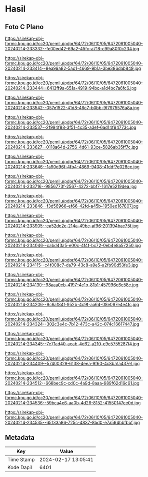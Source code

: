 # Hasil

## Foto C Plano

https://sirekap-obj-formc.kpu.go.id/cc20/pemilu/pdpr/64/72/06/10/05/6472061005040-20240214-233332--fe00ed42-69a2-45fc-a718-c99a80f0c234.jpg

https://sirekap-obj-formc.kpu.go.id/cc20/pemilu/pdpr/64/72/06/10/05/6472061005040-20240214-233414--8ea99a82-5ad1-4669-9b1a-3be386dab849.jpg

https://sirekap-obj-formc.kpu.go.id/cc20/pemilu/pdpr/64/72/06/10/05/6472061005040-20240214-233444--6413ff9a-651a-4919-94bc-a1d4bc7a6fc6.jpg

https://sirekap-obj-formc.kpu.go.id/cc20/pemilu/pdpr/64/72/06/10/05/6472061005040-20240214-233542--057e1522-41d8-46c7-b0bb-9f7975576a8a.jpg

https://sirekap-obj-formc.kpu.go.id/cc20/pemilu/pdpr/64/72/06/10/05/6472061005040-20240214-233537--2f994f88-3f51-4c35-a3ef-6ad14f94773c.jpg

https://sirekap-obj-formc.kpu.go.id/cc20/pemilu/pdpr/64/72/06/10/05/6472061005040-20240214-233627--0118a64d-2756-4d61-93ce-5826ab35ff7c.jpg

https://sirekap-obj-formc.kpu.go.id/cc20/pemilu/pdpr/64/72/06/10/05/6472061005040-20240214-233646--1a90d96f-4fb4-4869-9408-41ddf7e028cc.jpg

https://sirekap-obj-formc.kpu.go.id/cc20/pemilu/pdpr/64/72/06/10/05/6472061005040-20240214-233716--9856773f-2567-4272-bbf7-1617e5219dea.jpg

https://sirekap-obj-formc.kpu.go.id/cc20/pemilu/pdpr/64/72/06/10/05/6472061005040-20240214-233846--f3d56966-ef66-42fd-a45b-1950ed167807.jpg

https://sirekap-obj-formc.kpu.go.id/cc20/pemilu/pdpr/64/72/06/10/05/6472061005040-20240214-233905--ca52dc2e-214a-49bc-af96-201394bac75f.jpg

https://sirekap-obj-formc.kpu.go.id/cc20/pemilu/pdpr/64/72/06/10/05/6472061005040-20240214-234046--cabd43a5-e00c-4f4f-bc72-0eb4e8a57250.jpg

https://sirekap-obj-formc.kpu.go.id/cc20/pemilu/pdpr/64/72/06/10/05/6472061005040-20240214-234115--c4f008c7-da79-43c8-a9e5-a2fb90d53fe3.jpg

https://sirekap-obj-formc.kpu.go.id/cc20/pemilu/pdpr/64/72/06/10/05/6472061005040-20240214-234130--98aaa0cb-4197-4c1b-81b1-457996e6e58c.jpg

https://sirekap-obj-formc.kpu.go.id/cc20/pemilu/pdpr/64/72/06/10/05/6472061005040-20240214-234206--9c6af84f-952b-4c9f-aa64-08e097e4e4fc.jpg

https://sirekap-obj-formc.kpu.go.id/cc20/pemilu/pdpr/64/72/06/10/05/6472061005040-20240214-234324--302c3e4c-7b12-473c-a42c-074c16617447.jpg

https://sirekap-obj-formc.kpu.go.id/cc20/pemilu/pdpr/64/72/06/10/05/6472061005040-20240214-234345--7e71ad40-acab-4d62-a210-e9e5755287f4.jpg

https://sirekap-obj-formc.kpu.go.id/cc20/pemilu/pdpr/64/72/06/10/05/6472061005040-20240214-234409--57400329-6138-4eea-9f60-4c8ba1a437e1.jpg

https://sirekap-obj-formc.kpu.go.id/cc20/pemilu/pdpr/64/72/06/10/05/6472061005040-20240214-234512--668bec9c-cd0c-4a9d-8aaa-989f62d16c61.jpg

https://sirekap-obj-formc.kpu.go.id/cc20/pemilu/pdpr/64/72/06/10/05/6472061005040-20240214-234536--59bca4e6-aa0b-4d26-8152-41550147ee0d.jpg

https://sirekap-obj-formc.kpu.go.id/cc20/pemilu/pdpr/64/72/06/10/05/6472061005040-20240214-234535--65133a86-725c-4837-8bd0-e7a594bbfbbf.jpg


## Metadata

| Key        | Value               |
| ---------- | ------------------- |
| Time Stamp | 2024-02-17 13:05:41 |
| Kode Dapil | 6401                |



